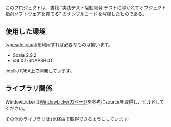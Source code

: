 このプロジェクトは、書籍 "実践テスト駆動開発 テストに導かれてオブジェクト指向ソフトウェアを育てる" のサンプルコードを写経したものである。

使用した環境
--------------------

[typesafe-stack][stack]を利用すれば必要なものは揃います。

* Scala 2.9.2
* sbt 0.1-SNAPSHOT

IntelliJ IDEA上で開発しています。

ライブラリ関係
--------------------

WindowLickerは[WindowLickerのページ][windowlicker]を参考にsourceを取得し、ビルドしてください。

その他のライブラリはsbt経由で取得できるようにしています。

[stack]: http://typesafe.com/stack/download
[windowlicker]: http://code.google.com/p/windowlicker/source/checkout
